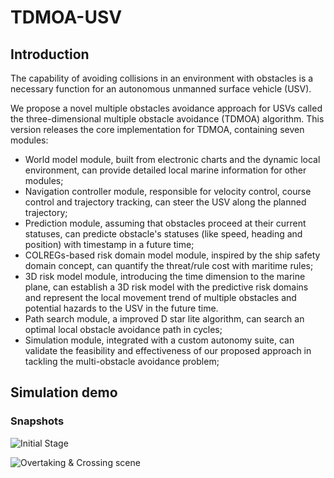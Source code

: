 # TDMOA-USV

## Introduction

The capability of avoiding collisions in an environment with obstacles is a necessary function for an autonomous unmanned surface vehicle (USV).

We propose a novel multiple obstacles avoidance approach for USVs called the three-dimensional multiple obstacle avoidance (TDMOA) algorithm. This version releases the core implementation for TDMOA, containing seven modules:

- World model module, built from electronic charts and the dynamic local environment, can provide detailed local marine information for other modules;
- Navigation controller module, responsible for velocity control, course control and trajectory tracking, can steer the USV along the planned trajectory;
- Prediction module, assuming that obstacles proceed at their current statuses, can predicte obstacle's statuses (like speed, heading and position) with timestamp in a future time;
- COLREGs-based risk domain model module, inspired by the ship safety domain concept, can quantify the threat/rule cost with maritime rules;
- 3D risk model module, introducing the time dimension to the marine plane, can establish a 3D risk model with the predictive risk domains and represent the local movement trend of multiple obstacles and potential hazards to the USV in the future time.
- Path search module, a improved D star lite algorithm, can search an optimal local obstacle avoidance path in cycles;
- Simulation module, integrated with a custom autonomy suite, can validate the feasibility and effectiveness of our proposed approach in tackling the multi-obstacle avoidance problem;

## Simulation demo
### Snapshots
![Initial Stage](https://github.com/wylloong/TDMOA-USV/blob/main/images/demo_1.png)

![Overtaking & Crossing scene](https://github.com/wylloong/TDMOA-USV/blob/main/images/demo_2.png)
